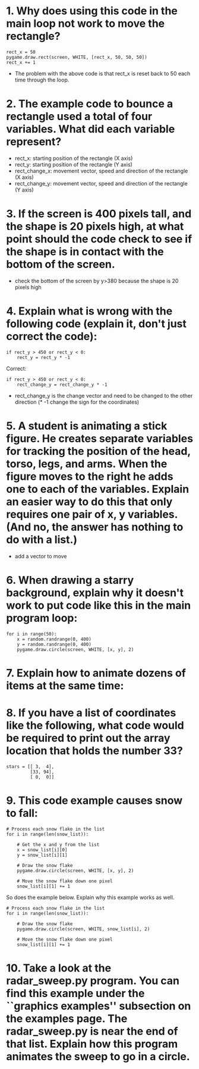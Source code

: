 # 1. Why does using this code in the main loop not work to move the rectangle?
```
rect_x = 50
pygame.draw.rect(screen, WHITE, [rect_x, 50, 50, 50])
rect_x += 1
```
- The problem with the above code is that rect_x is reset back to 50 each time through the loop.

# 2. The example code to bounce a rectangle used a total of four variables. What did each variable represent?

- rect_x: starting position of the rectangle (X axis)
- rect_y: starting position of the rectangle (Y axis)
- rect_change_x: movement vector, speed and direction of the rectangle (X axis)
- rect_change_y: movement vector, speed and direction of the rectangle (Y axis)

# 3. If the screen is 400 pixels tall, and the shape is 20 pixels high, at what point should the code check to see if the shape is in contact with the bottom of the screen.

- check the bottom of the screen by y>380 because the shape is 20 pixels high

# 4. Explain what is wrong with the following code (explain it, don't just correct the code):
```
if rect_y > 450 or rect_y < 0:
    rect_y = rect_y * -1
```

Correct:
```
if rect_y > 450 or rect_y < 0:
    rect_change_y = rect_change_y * -1
```

- rect_change_y is the change vector and need to be changed to the other direction (* -1 change the sign for the coordinates)

# 5. A student is animating a stick figure. He creates separate variables for tracking the position of the head, torso, legs, and arms. When the figure moves to the right he adds one to each of the variables. Explain an easier way to do this that only requires one pair of x, y variables. (And no, the answer has nothing to do with a list.)

- add a vector to move

# 6. When drawing a starry background, explain why it doesn't work to put code like this in the main program loop:
```
for i in range(50):
    x = random.randrange(0, 400)
    y = random.randrange(0, 400)
    pygame.draw.circle(screen, WHITE, [x, y], 2)
```

# 7. Explain how to animate dozens of items at the same time:

# 8. If you have a list of coordinates like the following, what code would be required to print out the array location that holds the number 33?
```
stars = [[ 3,  4],
         [33, 94],
         [ 0,  0]]
```

# 9. This code example causes snow to fall:
```
# Process each snow flake in the list
for i in range(len(snow_list)):
 
    # Get the x and y from the list
    x = snow_list[i][0]
    y = snow_list[i][1]
 
    # Draw the snow flake
    pygame.draw.circle(screen, WHITE, [x, y], 2)
 
    # Move the snow flake down one pixel
    snow_list[i][1] += 1
```
So does the example below. Explain why this example works as well.
```
# Process each snow flake in the list
for i in range(len(snow_list)):
 
    # Draw the snow flake
    pygame.draw.circle(screen, WHITE, snow_list[i], 2)
 
    # Move the snow flake down one pixel
    snow_list[i][1] += 1
```

# 10. Take a look at the radar_sweep.py program. You can find this example under the ``graphics examples'' subsection on the examples page. The radar_sweep.py is near the end of that list. Explain how this program animates the sweep to go in a circle.